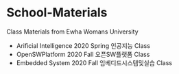# School-Materials
Class Materials from Ewha Womans University

- Arificial Intelligence 2020 Spring 인공지능 Class
- OpenSWPlatform 2020 Fall 오픈SW플랫폼 Class
- Embedded System 2020 Fall 임베디드시스템및실습 Class
